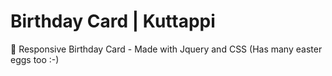 # Birthday Card | Kuttappi
🎂 Responsive Birthday Card - Made with Jquery and CSS (Has many easter eggs too :-)
